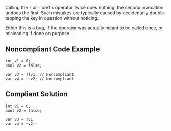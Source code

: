 Calling the `!` or `~` prefix operator twice does nothing: the second invocation undoes the first. Such mistakes are typically caused by accidentally double-tapping the key in question without noticing.
 
Either this is a bug, if the operator was actually meant to be called once, or misleading if done on purpose.
 
## Noncompliant Code Example

    int v1 = 0;
    bool v2 = false;
    
    var v3 = !!v1; // Noncompliant
    var v4 = ~~v2; // Noncompliant

## Compliant Solution

    int v1 = 0;
    bool v2 = false;
    
    var v3 = !v1;
    var v4 = ~v2;